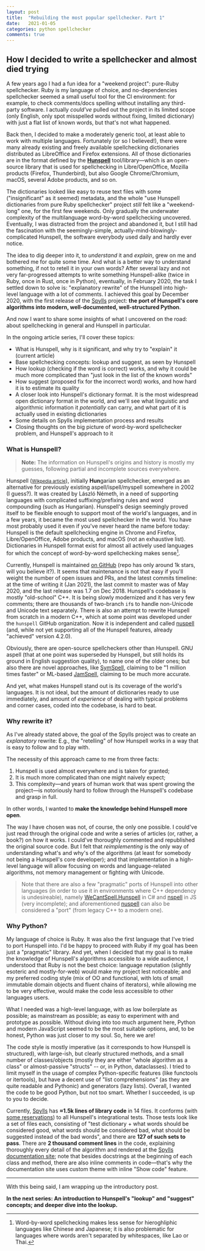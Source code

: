 ```yaml
---
layout: post
title:  "Rebuilding the most popular spellchecker. Part 1"
date:   2021-01-05
categories: python spellchecker
comments: true
---
```


## How I decided to write a spellchecker and almost died trying

A few years ago I had a fun idea for a "weekend project": pure-Ruby spellchecker. Ruby is my language of choice, and no-dependencies spellchecker seemed a small useful tool for the CI environment: for example, to check comments/docs spelling without installing any third-party software. I actually _could've_ pulled out the project in its limited scope (only English, only spot misspelled words without fixing, limited dictionary) with just a flat list of known words, but that's not what happened.

Back then, I decided to make a moderately generic tool, at least able to work with multiple languages. Fortunately (or so I believed!), there were many already existing and freely available spellchecking dictionaries distributed as LibreOffice and Firefox extensions. All of those dictionaries are in the format defined by the **[Hunspell](http://hunspell.github.io/)** tool/library—which is an open-source library that is used for spellchecking in Libre/OpenOffice, Mozilla products (Firefox, Thunderbird), but also Google Chrome/Chromium, macOS, several Adobe products, and so on.

The dictionaries looked like easy to reuse text files with some ("insignificant" as it seemed) metadata, and the whole "use Hunspell dictionaries from pure Ruby spellchecker" project _still_ felt like a "weekend-long" one, for the first few weekends. Only gradually the underwater complexity of the multilanguage word-by-word spellchecking uncovered. Eventually, I was distracted from the project and abandoned it, but I still had the fascination with the seemingly-simple, actually-mind-blowingly-complicated Hunspell, the software everybody used daily and hardly ever notice.

The idea to dig deeper into it, to _understand_ it and _explain_, grew on me and bothered me for quite some time. And what is a better way to understand something, if not to retell it in your own words? After several lazy and not very far-progressed attempts to write something Hunspell-alike (twice in Ruby, once in Rust, once in Python), eventually, in February 2020, the task I settled down to solve is: "explanatory rewrite" of the Hunspell into high-level language with a lot of comments. I achieved this goal by December 2020, with the first release of the [Spylls](https://github.com/zverok/spylls) project: **the port of Hunspell's core algorithms into modern, well-documented, well-structured Python**.

And now I want to share some insights of what I uncovered on the road: about spellchecking in general and Hunspell in particular.

In the ongoing article series, I'll cover these topics:

* What is Hunspell, why is it significant, and why try to "explain" it (current article)
* Base spellchecking concepts: lookup and suggest, as seen by Hunspell
* How lookup (checking if the word is correct) works, and why it could be much more complicated than "just look in the list of the known words"
* How suggest (proposed fix for the incorrect word) works, and how hard it is to estimate its quality
* A closer look into Hunspell's dictionary format. It is the most widespread open dictionary format in the world, and we'll see what linguistic and algorithmic information it _potentially_ can carry, and what part of it is actually used in existing dictionaries
* Some details on Spylls implementation process and results
* Closing thoughts on the big picture of word-by-word spellchecker problem, and Hunspell's approach to it

### What is Hunspell?

> **Note:** The information on Hunspell's origins and history is mostly my guesses, following partial and incomplete sources everywhere.

Hunspell (<small>[Wikpedia article](https://en.wikipedia.org/wiki/Hunspell)</small>), initially **Hun**garian spellchecker, emerged as an alternative for previously existing aspell/ispell/myspell somewhere in 2002 (I guess?). It was created by László Németh, in a need of supporting languages with complicated suffixing/prefixing rules and word compounding (such as Hungarian). Hunspell's design seemingly proved itself to be flexible enough to support most of the world's languages, and in a few years, it became the most used spellchecker in the world. You have most probably used it even if you've never heard the name before today: Hunspell is the default spellchecking engine in Chrome and Firefox, Libre/OpenOffice, Adobe products, and macOS (not an exhaustive list). Dictionaries in Hunspell format exist for almost all actively used languages for which the concept of word-by-word spellchecking makes sense[^1].

[^1]: Word-by-word spellchecking makes less sense for hieroghliphic languages like Chinese and Japanese; it is also problematic for languages where words aren't separated by whitespaces, like Lao or Thai.

Currently, Hunspell is maintained [on GitHub](https://github.com/hunspell/hunspell) (repo has only around 1k stars, will you believe it?). It seems that maintenance is not that easy if you'll weight the number of open issues and PRs, and the latest commits timeline: at the time of writing it (Jan 2021), the last commit to master was of May 2020, and the last release was 1.7 on Dec 2018. Hunspell's codebase is mostly "old-school" C++. It is being slowly modernized and it has very few comments; there are thousands of two-branch `if`s to handle non-Unicode and Unicode text separately. There is also an attempt to rewrite Hunspell from scratch in a modern C++, which at some point was developed under the `hunspell` GitHub organization. Now it is independent and called [nuspell](https://github.com/nuspell/nuspell) (and, while not yet supporting all of the Hunspell features, already "achieved" version 4.2.0).

Obviously, there are open-source spellcheckers other than Hunspell. GNU aspell (that at one point was superseded by Hunspell, but still holds its ground in English suggestion quality), to name one of the older ones; but also there are novel approaches, like [SymSpell](https://github.com/wolfgarbe/SymSpell), claiming to be "1 million times faster" or ML-based [JamSpell](https://github.com/bakwc/JamSpell), claiming to be much more accurate.

And yet, what makes Hunspell stand out is its coverage of the world's languages. It is not ideal, but the amount of dictionaries ready to use immediately, and amount of _experience_ of dealing with typical problems and corner cases, coded into the codebase, is hard to beat.

### Why rewrite it?

As I've already stated above, the goal of the Spylls project was to create an _explanatory_ rewrite: E.g., the "retelling" of how Hunspell works in a way that is easy to follow and to play with.

The necessity of this approach came to me from three facts:

1. Hunspell is used almost everywhere and is taken for granted;
2. It is much more complicated than one might naively expect;
3. This complexity—and years of human work that was spent growing the project—is notoriously hard to follow through the Hunspell's codebase and grasp in full.

In other words, I wanted to **make the knowledge behind Hunspell more open**.

The way I have chosen was not, of course, the only one possible. I could've just read through the original code and write a series of articles (or, rather, a book?) on how it works. I could've thoroughly commented and republished the original source code. But I felt that _reimplementing_ is the only way of understanding what's and why's of the algorithms (at least for somebody not being a Hunspell's core developer); and that implementation in a high-level language will allow focusing on words and language-related algorithms, not memory management or fighting with Unicode.

> Note that there are also a few "pragmatic" ports of Hunspell into other languages (in order to use it in environments where C++ dependency is undesireable), namely [WeCantSpell.Hunspell](https://github.com/aarondandy/WeCantSpell.Hunspell) in C# and [nspell](https://github.com/wooorm/nspell) in JS (very incomplete); and aforementioned [nuspell](https://github.com/nuspell/nuspell) can also be considered a "port" (from legacy C++ to a modern one).

### Why Python?

My language of choice is Ruby. It was also the first language that I've tried to port Hunspell into. I'd be happy to proceed with Ruby if my goal has been just a "pragmatic" library. And yet, when I decided that my goal is to make the knowledge of Hunspell's algorithms accessible to a wide audience, I understood that Ruby is not the best choice: language reputation (slightly esoteric and mostly-for-web) would make my project lest noticeable; and my preferred coding style (mix of OO and functional, with lots of small immutable domain objects and fluent chains of iterators), while allowing me to be very effective, would make the code less accessible to other languages users.

What I needed was a high-level language, with as low boilerplate as possible; as mainstream as possible; as easy to experiment with and prototype as possible. Without diving into too much argument here, Python and modern JavaScript seemed to be the most suitable options, and, to be honest, Python was just closer to my soul. So, here we are!

The code style is mostly imperative (as it corresponds to how Hunspell is structured), with large-ish, but clearly structured methods, and a small number of classes/objects (mostly they are either "whole algorithm as a class" or almost-passive "structs" -- or, in Python, dataclasses). I tried to limit myself in the usage of complex Python-specific features (like functools or itertools), but have a decent use of "list comprehensions" (as they are quite readable and Pythonic) and generators (lazy lists). Overall, I wanted the code to be good Python, but not too smart. Whether I succeeded, is up to you to decide.

Currently, [Spylls](https://github.com/zverok/spylls) has **≈1.5k lines of library code** in 14 files. It conforms (with [some reservations](https://spylls.readthedocs.io/en/latest/#completeness)) to all Hunspell's integrational tests. Those tests look like a set of files each, consisting of "test dictionary + what words should be considered good, what words should be considered bad, what should be suggested instead of the bad words", and there are **127 of such sets to pass**. There are **2 thousand comment lines** in the code, explaining thoroughly every detail of the algorithm and rendered at the [Spylls documentation site](https://spylls.readthedocs.io/en/latest/hunspell.html); note that besides docstrings at the beginning of each class and method, there are also inline comments in code—that's why the documentation site uses custom theme with inline "Show code" feature.

***

With this being said, I am wrapping up the introductory post.

**In the next series: An introduction to Hunspell's "lookup" and "suggest" concepts; and deeper dive into the lookup.**
